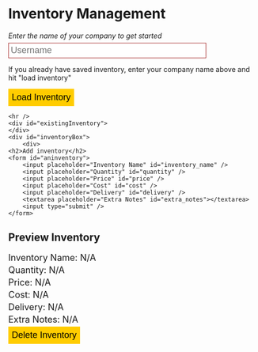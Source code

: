 <html lang="en">
<head>
    <title>Inventory Management</title>
</head>
<body>
    <h1>Inventory Management</h1>
    <i>Enter the name of your company to get started</i>
    <input placeholder="Username" id="user" />
    <p>If you already have saved inventory, enter your company name above and hit "load inventory"</p>
    <button onclick="loadInventory()">Load Inventory</button>


    <hr />
    <div id="existingInventory">
    </div>
    <div id="inventoryBox">
        <div>
    <h2>Add inventory</h2>
    <form id="aninventory">
        <input placeholder="Inventory Name" id="inventory_name" />
        <input placeholder="Quantity" id="quantity" />
        <input placeholder="Price" id="price" />
        <input placeholder="Cost" id="cost" />
        <input placeholder="Delivery" id="delivery" />
        <textarea placeholder="Extra Notes" id="extra_notes"></textarea>
        <input type="submit" />
    </form>

</div>
<div id="previewInventory">
    <h2>Preview Inventory</h2>
    <p id="InventoryName">Inventory Name: N/A</p>
    <p id="Quantity">Quantity: N/A</p>
    <p id="Price">Price: N/A</p>
    <p id="Cost">Cost: N/A</p>
    <p id="Delivery">Delivery: N/A</p>
    <p id="ExtraNotes">Extra Notes: N/A</p>
    <button onclick="deleteInventory()">Delete Inventory</button>
</div>
</div>


</body>

<script>
    let inventoryLoader = {}
    let currentInventory = -1
    // change in AWS
    const url = ""

    const previewInventory = (inventory) => {
        document.getElementById("InventoryName").innerHTML = "Inventory Name: " + inventory.inventory_name
        document.getElementById("Quantity").innerHTML = "Quantity: " + inventory.quantity
        document.getElementById("Price").innerHTML = "Price: " + inventory.price + " dollars"
        document.getElementById("Cost").innerHTML = "Cost: " + inventory.cost + " dollars"
        document.getElementById("Delivery").innerHTML = "Delivery: " + inventory.delivery + " days"
        document.getElementById("ExtraNotes").innerHTML = "Extra Notes:\n" + inventory.extra_notes
        currentInventory = inventory.id
    }

    const loadInventory = () => {
        const user = document.getElementById("user").value
        if (user === "") {alert("Invalid company!"); return}
        try {
        fetch(url + new URLSearchParams({username: user})).then(data => data.json()).then(json => {
            document.getElementById("existingInventory").innerHTML = ""
            
            json.forEach(inventory => {
                const button = document.createElement("button")
                button.innerHTML = inventory.inventory_name
                inventoryLoader[inventory.id] = JSON.parse(JSON.stringify(inventory))
                button.onclick = () => previewInventory(inventoryLoader[inventory.id])
                document.getElementById("existingInventory").appendChild(button)
            })

            localStorage.setItem("user", user)
        })
    } catch {
        alert("Company not found!")
    }
    }

    const deleteInventory = () => {
        if (currentInventory < 0) {
            alert("invalid inventory!")
            return
        }

        fetch(url, {
            method: 'DELETE',
            headers: {
                'Content-Type': 'application/json'
            },
            body: JSON.stringify({id: currentInventory})
        }).then(() => {
            alert("Success, deleted!")
            loadInventory()
        })
    }

    document.getElementById("aninventory").addEventListener("submit", (e) => {
        e.preventDefault();
        e.stopImmediatePropagation();
        const fields = [
            "inventory_name",
            "user",
            "quantity",
            "price",
            "cost",
            "delivery",
            "extra_notes"
        ]
        const values = fields.map((f) => document.getElementById(f).value)
        if (values.indexOf("") !== -1) {
            alert("Please fill out all the fields!")
            return
        }

        const zip = (a, b) => a.map((k, i) => [k, b[i]]);
        const dict = Object.fromEntries(
            zip(
                fields.map(f => f.toLowerCase()), 
                values
            )
        )
        dict["username"] = dict["user"]
        delete dict["user"]
        dict["quantity"] = parseInt(dict["quantity"])
        dict["price"] = parseInt(dict["price"])
        dict["cost"] = parseInt(dict["cost"])
        dict["delivery"] = parseInt(dict["delivery"])

        fetch(url, {
            method: 'POST',
            headers: {
                'Content-Type': 'application/json'
            },
            body: JSON.stringify(dict)
        }).then((data) =>data.json()).then(data => {
            previewInventory(data)
            loadInventory()
        })
    })

    const maybeUser = localStorage.getItem("user")
    if (maybeUser !== null) {
        document.getElementById("user").value = maybeUser
        loadInventory()
    }
</script>

<style>
    input, textarea {
        display: block;
        width: 400px;

        background-color: white;
        outline: none;
        border: 1px solid brown;
        padding: 4px;
        margin: 6px 0px;
        font-size: 18px;
    }

    hr {
        margin-top: 20px;
    }

    #existingInventory {
        display: flex;
        gap: 15px;
        margin-bottom: 15px;
    }

    button {
        background-color: #ffcc00;
        outline: none;
        border: 1px solid #ffcc00;
        color: black;
        padding: 6px;
        font-size: 18px;
        transition: all 0.1s linear;
    }

    button:hover {
        background-color: #aa8800;
        border: 1px solid #aa8800;
        transform: translateY(-5px);
    }

    #inventoryBox {
        display: flex;
        flex-direction: row;
        gap: 40px
    }

    #previewInventory > p {
        margin: 4px 0px;
        font-size: 18px;
    }
</style>
</html>



